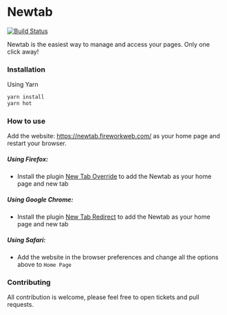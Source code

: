 # Newtab

[![Build Status](https://travis-ci.org/fireworkweb/newtab.svg?branch=master)](https://travis-ci.org/fireworkweb/newtab)

Newtab is the easiest way to manage and access your pages. Only one click away!

### Installation

Using Yarn

```sh
yarn install
yarn hot
```

### How to use

Add the website: https://newtab.fireworkweb.com/ as your home page and restart your browser.


##### Using Firefox:

- Install the plugin [New Tab Override](https://www.soeren-hentzschel.at/firefox-webextensions/new-tab-override/) to add the Newtab as your home page and new tab

##### Using Google Chrome:

- Install the plugin [New Tab Redirect](https://chrome.google.com/webstore/detail/new-tab-redirect/icpgjfneehieebagbmdbhnlpiopdcmna?hl=en-US) to add the Newtab as your home page and new tab

##### Using Safari:

- Add the website in the browser preferences and change all the options above to `Home Page`


### Contributing

All contribution is welcome, please feel free to open tickets and pull requests.
